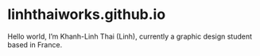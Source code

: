 # linhthaiworks.github.io
Hello world, I’m Khanh-Linh Thai (Linh), currently a graphic design student based in France.
